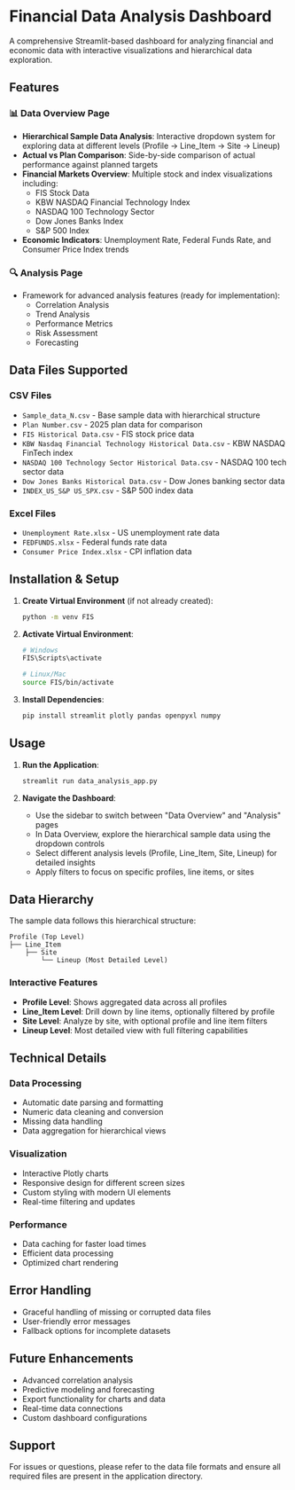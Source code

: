 # Financial Data Analysis Dashboard

A comprehensive Streamlit-based dashboard for analyzing financial and economic data with interactive visualizations and hierarchical data exploration.

## Features

### 📊 Data Overview Page
- **Hierarchical Sample Data Analysis**: Interactive dropdown system for exploring data at different levels (Profile → Line_Item → Site → Lineup)
- **Actual vs Plan Comparison**: Side-by-side comparison of actual performance against planned targets
- **Financial Markets Overview**: Multiple stock and index visualizations including:
  - FIS Stock Data
  - KBW NASDAQ Financial Technology Index
  - NASDAQ 100 Technology Sector
  - Dow Jones Banks Index
  - S&P 500 Index
- **Economic Indicators**: Unemployment Rate, Federal Funds Rate, and Consumer Price Index trends

### 🔍 Analysis Page
- Framework for advanced analysis features (ready for implementation):
  - Correlation Analysis
  - Trend Analysis
  - Performance Metrics
  - Risk Assessment
  - Forecasting

## Data Files Supported

### CSV Files
- `Sample_data_N.csv` - Base sample data with hierarchical structure
- `Plan Number.csv` - 2025 plan data for comparison
- `FIS Historical Data.csv` - FIS stock price data
- `KBW Nasdaq Financial Technology Historical Data.csv` - KBW NASDAQ FinTech index
- `NASDAQ 100 Technology Sector Historical Data.csv` - NASDAQ 100 tech sector data
- `Dow Jones Banks Historical Data.csv` - Dow Jones banking sector data
- `INDEX_US_S&P US_SPX.csv` - S&P 500 index data

### Excel Files
- `Unemployment Rate.xlsx` - US unemployment rate data
- `FEDFUNDS.xlsx` - Federal funds rate data
- `Consumer Price Index.xlsx` - CPI inflation data

## Installation & Setup

1. **Create Virtual Environment** (if not already created):
   ```bash
   python -m venv FIS
   ```

2. **Activate Virtual Environment**:
   ```bash
   # Windows
   FIS\Scripts\activate
   
   # Linux/Mac
   source FIS/bin/activate
   ```

3. **Install Dependencies**:
   ```bash
   pip install streamlit plotly pandas openpyxl numpy
   ```

## Usage

1. **Run the Application**:
   ```bash
   streamlit run data_analysis_app.py
   ```

2. **Navigate the Dashboard**:
   - Use the sidebar to switch between "Data Overview" and "Analysis" pages
   - In Data Overview, explore the hierarchical sample data using the dropdown controls
   - Select different analysis levels (Profile, Line_Item, Site, Lineup) for detailed insights
   - Apply filters to focus on specific profiles, line items, or sites

## Data Hierarchy

The sample data follows this hierarchical structure:
```
Profile (Top Level)
├── Line_Item
    ├── Site
        └── Lineup (Most Detailed Level)
```

### Interactive Features
- **Profile Level**: Shows aggregated data across all profiles
- **Line_Item Level**: Drill down by line items, optionally filtered by profile
- **Site Level**: Analyze by site, with optional profile and line item filters
- **Lineup Level**: Most detailed view with full filtering capabilities

## Technical Details

### Data Processing
- Automatic date parsing and formatting
- Numeric data cleaning and conversion
- Missing data handling
- Data aggregation for hierarchical views

### Visualization
- Interactive Plotly charts
- Responsive design for different screen sizes
- Custom styling with modern UI elements
- Real-time filtering and updates

### Performance
- Data caching for faster load times
- Efficient data processing
- Optimized chart rendering

## Error Handling
- Graceful handling of missing or corrupted data files
- User-friendly error messages
- Fallback options for incomplete datasets

## Future Enhancements
- Advanced correlation analysis
- Predictive modeling and forecasting
- Export functionality for charts and data
- Real-time data connections
- Custom dashboard configurations

## Support
For issues or questions, please refer to the data file formats and ensure all required files are present in the application directory.
